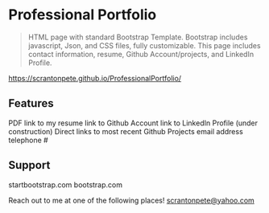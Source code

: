 # Professional Portfolio

> HTML page with standard Bootstrap Template. Bootstrap includes javascript, Json, and CSS files, fully customizable. This page includes contact information, resume, Github Account/projects, and LinkedIn Profile.

https://scrantonpete.github.io/ProfessionalPortfolio/

## Features

PDF link to my resume
link to Github Account
link to LinkedIn Profile (under construction)
Direct links to most recent Github Projects
email address
telephone #

## Support

startbootstrap.com
bootstrap.com

Reach out to me at one of the following places!
scrantonpete@yahoo.com
